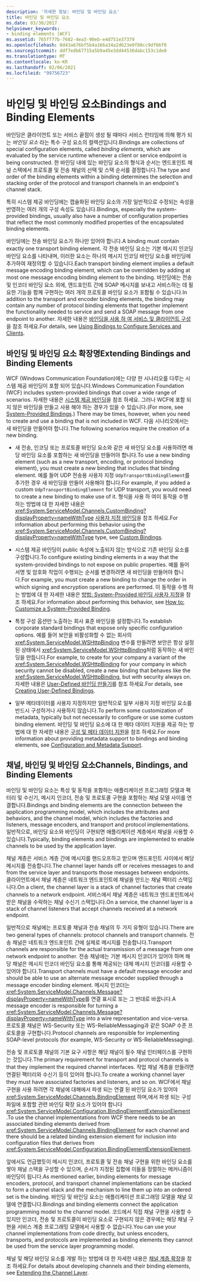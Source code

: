 ```yaml
---
description: '자세한 정보: 바인딩 및 바인딩 요소'
title: 바인딩 및 바인딩 요소
ms.date: 03/30/2017
helpviewer_keywords:
- binding elements [WCF]
ms.assetid: 765ff77b-7682-4ea3-90eb-e4d751e37379
ms.openlocfilehash: 0d43a676bf5b4a166a34a2d623e0f80cc9df66f0
ms.sourcegitcommit: ddf7edb67715a5b9a45e3dd44536dabc153c1de0
ms.translationtype: MT
ms.contentlocale: ko-KR
ms.lasthandoff: 02/06/2021
ms.locfileid: "99756723"
---
```

# <a name="bindings-and-binding-elements"></a><span data-ttu-id="dd1ae-103">바인딩 및 바인딩 요소</span><span class="sxs-lookup"><span data-stu-id="dd1ae-103">Bindings and Binding Elements</span></span>

<span data-ttu-id="dd1ae-104">바인딩은 클라이언트 또는 서비스 끝점이 생성 될 때마다 서비스 런타임에 의해 평가 되는 *바인딩 요소* 라는 특수 구성 요소의 컬렉션입니다.</span><span class="sxs-lookup"><span data-stu-id="dd1ae-104">Bindings are collections of special configuration elements, called *binding elements*, which are evaluated by the service runtime whenever a client or service endpoint is being constructed.</span></span> <span data-ttu-id="dd1ae-105">한 바인딩 내에 있는 바인딩 요소의 형식과 순서는 엔드포인트 채널 스택에서 프로토콜 및 전송 채널의 선택 및 스택 순서를 결정합니다.</span><span class="sxs-lookup"><span data-stu-id="dd1ae-105">The type and order of the binding elements within a binding determines the selection and stacking order of the protocol and transport channels in an endpoint's channel stack.</span></span>  
  
 <span data-ttu-id="dd1ae-106">특히 시스템 제공 바인딩에는 캡슐화된 바인딩 요소의 가장 일반적으로 수정되는 속성을 반영하는 여러 개의 구성 속성도 있습니다.</span><span class="sxs-lookup"><span data-stu-id="dd1ae-106">Bindings, especially the system-provided bindings, usually also have a number of configuration properties that reflect the most commonly modified properties of the encapsulated binding elements.</span></span>  
  
 <span data-ttu-id="dd1ae-107">바인딩에는 전송 바인딩 요소가 하나만 있어야 합니다.</span><span class="sxs-lookup"><span data-stu-id="dd1ae-107">A binding must contain exactly one transport binding element.</span></span> <span data-ttu-id="dd1ae-108">각 전송 바인딩 요소는 기본 메시지 인코딩 바인딩 요소를 나타내며, 이러한 요소는 하나의 메시지 인코딩 바인딩 요소를 바인딩에 추가하여 재정의할 수 있습니다.</span><span class="sxs-lookup"><span data-stu-id="dd1ae-108">Each transport binding element implies a default message encoding binding element, which can be overridden by adding at most one message encoding binding element to the binding.</span></span> <span data-ttu-id="dd1ae-109">바인딩에는 전송 및 인코더 바인딩 요소 외에, 엔드포인트 간에 SOAP 메시지를 보내고 서비스하는 데 필요한 기능을 함께 구현하는 여러 개의 프로토콜 바인딩 요소가 포함될 수 있습니다.</span><span class="sxs-lookup"><span data-stu-id="dd1ae-109">In addition to the transport and encoder binding elements, the binding may contain any number of protocol binding elements that together implement the functionality needed to service and send a SOAP message from one endpoint to another.</span></span> <span data-ttu-id="dd1ae-110">자세한 내용은 [바인딩을 사용 하 여 서비스 및 클라이언트 구성](../using-bindings-to-configure-services-and-clients.md)을 참조 하세요.</span><span class="sxs-lookup"><span data-stu-id="dd1ae-110">For details, see [Using Bindings to Configure Services and Clients](../using-bindings-to-configure-services-and-clients.md).</span></span>  
  
## <a name="extending-bindings-and-binding-elements"></a><span data-ttu-id="dd1ae-111">바인딩 및 바인딩 요소 확장명</span><span class="sxs-lookup"><span data-stu-id="dd1ae-111">Extending Bindings and Binding Elements</span></span>  

 <span data-ttu-id="dd1ae-112">WCF (Windows Communication Foundation)에는 다양 한 시나리오를 다루는 시스템 제공 바인딩이 포함 되어 있습니다.</span><span class="sxs-lookup"><span data-stu-id="dd1ae-112">Windows Communication Foundation (WCF) includes system-provided bindings that cover a wide range of scenarios.</span></span> <span data-ttu-id="dd1ae-113">자세한 내용은 [시스템 제공 바인딩](../system-provided-bindings.md)을 참조 하세요. 그러나 WCF에 포함 되지 않은 바인딩을 만들고 사용 해야 하는 경우가 있을 수 있습니다.</span><span class="sxs-lookup"><span data-stu-id="dd1ae-113">(For more, see [System-Provided Bindings](../system-provided-bindings.md).) There may be times, however, when you need to create and use a binding that is not included in WCF.</span></span> <span data-ttu-id="dd1ae-114">다음 시나리오에서는 새 바인딩을 만들어야 합니다.</span><span class="sxs-lookup"><span data-stu-id="dd1ae-114">The following scenarios require the creation of a new binding.</span></span>  
  
- <span data-ttu-id="dd1ae-115">새 전송, 인코딩 또는 프로토콜 바인딩 요소와 같은 새 바인딩 요소를 사용하려면 해당 바인딩 요소를 포함하는 새 바인딩을 만들어야 합니다.</span><span class="sxs-lookup"><span data-stu-id="dd1ae-115">To use a new binding element (such as a new transport, encoding, or protocol binding element), you must create a new binding that includes that binding element.</span></span> <span data-ttu-id="dd1ae-116">예를 들어 UDP 전송용 사용자 지정 `UdpTransportBindingElement`를 추가한 경우 새 바인딩을 만들어 사용해야 합니다.</span><span class="sxs-lookup"><span data-stu-id="dd1ae-116">For example, if you added a custom `UdpTransportBindingElement` for UDP transport, you would need to create a new binding to make use of it.</span></span> <span data-ttu-id="dd1ae-117">형식을 사용 하 여이 동작을 수행 하는 방법에 대 한 자세한 내용은 <xref:System.ServiceModel.Channels.CustomBinding?displayProperty=nameWithType> [사용자 지정 바인딩](custom-bindings.md)을 참조 하세요.</span><span class="sxs-lookup"><span data-stu-id="dd1ae-117">For information about performing this behavior using the <xref:System.ServiceModel.Channels.CustomBinding?displayProperty=nameWithType> type, see [Custom Bindings](custom-bindings.md).</span></span>  
  
- <span data-ttu-id="dd1ae-118">시스템 제공 바인딩이 public 속성에 노출되지 않는 방식으로 기존 바인딩 요소를 구성합니다.</span><span class="sxs-lookup"><span data-stu-id="dd1ae-118">To configure existing binding elements in a way that the system-provided bindings to not expose on public properties.</span></span> <span data-ttu-id="dd1ae-119">예를 들어 서명 및 암호화 작업이 수행되는 순서를 변경하려면 새 바인딩을 만들어야 합니다.</span><span class="sxs-lookup"><span data-stu-id="dd1ae-119">For example, you must create a new binding to change the order in which signing and encryption operations are performed.</span></span> <span data-ttu-id="dd1ae-120">이 동작을 수행 하는 방법에 대 한 자세한 내용은 [방법: System-Provided 바인딩 사용자 지정](how-to-customize-a-system-provided-binding.md)을 참조 하세요.</span><span class="sxs-lookup"><span data-stu-id="dd1ae-120">For information about performing this behavior, see [How to: Customize a System-Provided Binding](how-to-customize-a-system-provided-binding.md).</span></span>  
  
- <span data-ttu-id="dd1ae-121">특정 구성 옵션만 노출하는 회사 표준 바인딩을 설정합니다.</span><span class="sxs-lookup"><span data-stu-id="dd1ae-121">To establish corporate standard bindings that expose only specific configuration options.</span></span> <span data-ttu-id="dd1ae-122">예를 들어 보안을 비활성화할 수 없는 회사의 <xref:System.ServiceModel.WSHttpBinding> 변수를 만들려면 보안은 항상 설정된 상태에서 <xref:System.ServiceModel.WSHttpBinding>처럼 동작하는 새 바인딩을 만듭니다.</span><span class="sxs-lookup"><span data-stu-id="dd1ae-122">For example, to create for your company a variant of the <xref:System.ServiceModel.WSHttpBinding> for your company in which security cannot be disabled, create a new binding that behaves like the <xref:System.ServiceModel.WSHttpBinding>, but with security always on.</span></span> <span data-ttu-id="dd1ae-123">자세한 내용은 [User-Defined 바인딩 만들기](creating-user-defined-bindings.md)를 참조 하세요.</span><span class="sxs-lookup"><span data-stu-id="dd1ae-123">For details, see [Creating User-Defined Bindings](creating-user-defined-bindings.md).</span></span>  
  
- <span data-ttu-id="dd1ae-124">일부 메타데이터를 사용자 지정하지만 일반적으로 일부 사용자 지정 바인딩 요소를 반드시 구성하거나 사용하지 않습니다.</span><span class="sxs-lookup"><span data-stu-id="dd1ae-124">To perform some customization of metadata, typically but not necessarily to configure or use some custom binding element.</span></span> <span data-ttu-id="dd1ae-125">바인딩 및 바인딩 요소에 대 한 메타 데이터 지원을 제공 하는 방법에 대 한 자세한 내용은 [구성 및 메타 데이터 지원](configuration-and-metadata-support.md)을 참조 하세요.</span><span class="sxs-lookup"><span data-stu-id="dd1ae-125">For more information about providing metadata support to bindings and binding elements, see [Configuration and Metadata Support](configuration-and-metadata-support.md).</span></span>  

## <a name="channels-bindings-and-binding-elements"></a><span data-ttu-id="dd1ae-126">채널, 바인딩 및 바인딩 요소</span><span class="sxs-lookup"><span data-stu-id="dd1ae-126">Channels, Bindings, and Binding Elements</span></span>  

 <span data-ttu-id="dd1ae-127">바인딩 및 바인딩 요소는 특성 및 동작을 포함하는 애플리케이션 프로그래밍 모델과 팩터리 및 수신기, 메시지 인코더, 전송 및 프로토콜 구현을 포함하는 채널 모델 사이를 연결합니다.</span><span class="sxs-lookup"><span data-stu-id="dd1ae-127">Bindings and binding elements are the connection between the application programming model, which includes the attributes and behaviors, and the channel model, which includes the factories and listeners, message encoders, and transport and protocol implementations.</span></span> <span data-ttu-id="dd1ae-128">일반적으로, 바인딩 요소와 바인딩이 구현되면 애플리케이션 계층에서 채널을 사용할 수 있습니다.</span><span class="sxs-lookup"><span data-stu-id="dd1ae-128">Typically, binding elements and bindings are implemented to enable channels to be used by the application layer.</span></span>  
  
 <span data-ttu-id="dd1ae-129">채널 계층은 서비스 계층 간에 메시지를 핸드오프하고 받으며 엔드포인트 사이에서 해당 메시지를 전송합니다.</span><span class="sxs-lookup"><span data-stu-id="dd1ae-129">The channel layer hands off or receives messages to and from the service layer and transports those messages between endpoints.</span></span> <span data-ttu-id="dd1ae-130">클라이언트에서 채널 계층은 네트워크 엔드포인트에 채널을 만드는 채널 팩터리 스택입니다.</span><span class="sxs-lookup"><span data-stu-id="dd1ae-130">On a client, the channel layer is a stack of channel factories that create channels to a network endpoint.</span></span> <span data-ttu-id="dd1ae-131">서비스에서 채널 계층은 네트워크 엔드포인트에서 받은 채널을 수락하는 채널 수신기 스택입니다.</span><span class="sxs-lookup"><span data-stu-id="dd1ae-131">On a service, the channel layer is a stack of channel listeners that accept channels received at a network endpoint.</span></span>  
  
 <span data-ttu-id="dd1ae-132">일반적으로 채널에는 프로토콜 채널과 전송 채널의 두 가지 유형이 있습니다.</span><span class="sxs-lookup"><span data-stu-id="dd1ae-132">There are two general types of channels: protocol channels and transport channels.</span></span> <span data-ttu-id="dd1ae-133">전송 채널은 네트워크 엔드포인트 간에 실제로 메시지를 전송합니다.</span><span class="sxs-lookup"><span data-stu-id="dd1ae-133">Transport channels are responsible for the actual transmission of a message from one network endpoint to another.</span></span> <span data-ttu-id="dd1ae-134">전송 채널에는 기본 메시지 인코더가 있어야 하며 해당 채널은 메시지 인코더 바인딩 요소를 통해 제공되는 대체 메시지 인코더를 사용할 수 있어야 합니다.</span><span class="sxs-lookup"><span data-stu-id="dd1ae-134">Transport channels must have a default message encoder and should be able to use an alternate message encoder supplied through a message encoder binding element.</span></span> <span data-ttu-id="dd1ae-135">메시지 인코더는 <xref:System.ServiceModel.Channels.Message?displayProperty=nameWithType>를 연결 표시로 또는 그 반대로 바꿉니다.</span><span class="sxs-lookup"><span data-stu-id="dd1ae-135">A message encoder is responsible for turning a <xref:System.ServiceModel.Channels.Message?displayProperty=nameWithType> into a wire representation and vice-versa.</span></span> <span data-ttu-id="dd1ae-136">프로토콜 채널은 WS-Security 또는 WS-ReliableMessaging과 같은 SOAP 수준 프로토콜을 구현합니다.</span><span class="sxs-lookup"><span data-stu-id="dd1ae-136">Protocol channels are responsible for implementing SOAP-level protocols (for example, WS-Security or WS-ReliableMessaging).</span></span>  
  
 <span data-ttu-id="dd1ae-137">전송 및 프로토콜 채널의 기본 요구 사항은 해당 채널이 필수 채널 인터페이스를 구현하는 것입니다.</span><span class="sxs-lookup"><span data-stu-id="dd1ae-137">The primary requirement for transport and protocol channels is that they implement the required channel interfaces.</span></span> <span data-ttu-id="dd1ae-138">작업 채널 계층을 만들려면 연결된 팩터리와 수신기 등이 있어야 합니다.</span><span class="sxs-lookup"><span data-stu-id="dd1ae-138">To create a working channel layer they must have associated factories and listeners, and so on.</span></span> <span data-ttu-id="dd1ae-139">WCF에서 채널 구현을 사용 하려면 각 채널에 대해에서 파생 되는 연결 된 바인딩 요소가 있어야 <xref:System.ServiceModel.Channels.BindingElement> 하며,에서 파생 되는 구성 파일에 포함할 관련 바인딩 확장 요소가 있어야 합니다 <xref:System.ServiceModel.Configuration.BindingElementExtensionElement> .</span><span class="sxs-lookup"><span data-stu-id="dd1ae-139">To use the channel implementations from WCF there needs to be an associated binding elements derived from <xref:System.ServiceModel.Channels.BindingElement> for each channel and there should be a related binding extension element for inclusion into configuration files that derives from <xref:System.ServiceModel.Configuration.BindingElementExtensionElement>.</span></span>  
  
 <span data-ttu-id="dd1ae-140">앞에서도 언급했듯이 메시지 인코더, 프로토콜 및 전송 채널 구현을 위한 바인딩 요소를 쌓아 채널 스택을 구성할 수 있으며, 순서가 지정된 집합에 이들을 정렬하는 메커니즘이 바인딩이 됩니다.</span><span class="sxs-lookup"><span data-stu-id="dd1ae-140">As mentioned earlier, binding elements for message encoders, protocol, and transport channel implementations can be stacked to form a channel stack and the mechanism to line them up into an ordered set is the binding.</span></span> <span data-ttu-id="dd1ae-141">바인딩 및 바인딩 요소는 애플리케이션 프로그래밍 모델을 채널 모델에 연결합니다.</span><span class="sxs-lookup"><span data-stu-id="dd1ae-141">Bindings and binding elements connect the application programming model to the channel model.</span></span> <span data-ttu-id="dd1ae-142">코드에서 직접 채널 구현을 사용할 수 있지만 인코더, 전송 및 프로토콜이 바인딩 요소로 구현되지 않은 경우에는 해당 채널 구현을 서비스 계층 프로그래밍 모델에서 사용할 수 없습니다.</span><span class="sxs-lookup"><span data-stu-id="dd1ae-142">You can use your channel implementations from code directly, but unless encoders, transports, and protocols are implemented as binding elements they cannot be used from the service layer programming model.</span></span>  
  
 <span data-ttu-id="dd1ae-143">채널 및 해당 바인딩 요소를 개발 하는 방법에 대 한 자세한 내용은 [채널 계층 확장](extending-the-channel-layer.md)을 참조 하세요.</span><span class="sxs-lookup"><span data-stu-id="dd1ae-143">For details about developing channels and their binding elements, see [Extending the Channel Layer](extending-the-channel-layer.md).</span></span>
